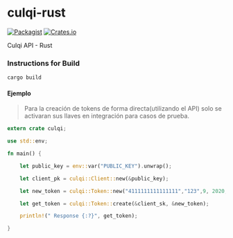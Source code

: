 culqi-rust
==========

[![Packagist](https://img.shields.io/packagist/l/doctrine/orm.svg)](https://github.com/marti1125/culqi-rust/blob/master/LICENSE)
[![Crates.io](https://img.shields.io/crates/v/culqi.svg)](https://crates.io/crates/culqi)

Culqi API - Rust

### Instructions for Build

```bash
cargo build
```

#### Ejemplo

> Para la creación de tokens de forma directa(utilizando el API) solo se activaran sus llaves en integración
para casos de prueba.

```rust
extern crate culqi;

use std::env;

fn main() {

    let public_key = env::var("PUBLIC_KEY").unwrap();

    let client_pk = culqi::Client::new(&public_key);

    let new_token = culqi::Token::new("4111111111111111","123",9, 2020,"test@test.com");

    let get_token = culqi::Token::create(&client_sk, &new_token);

    println!(" Response {:?}", get_token);

}
```
